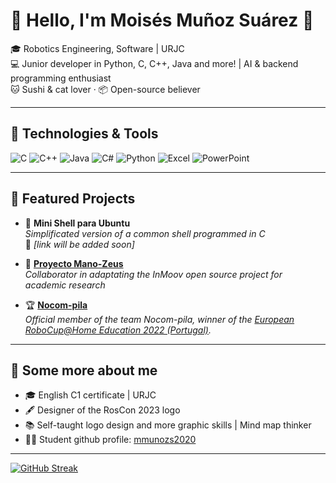 # 🙌 Hello, I'm Moisés Muñoz Suárez 🙌

🎓 Robotics Engineering, Software | URJC  
💻 Junior developer in Python, C, C++, Java and more! | AI & backend programming enthusiast  
🐱 Sushi & cat lover · 📦 Open-source believer

---

## 🔧 Technologies & Tools

![C](https://img.shields.io/badge/C-00599C?style=flat&logo=c&logoColor=white)
![C++](https://img.shields.io/badge/C++-00599C?style=flat&logo=c%2B%2B&logoColor=white)
![Java](https://img.shields.io/badge/Java-ED8B00?style=flat&logo=openjdk&logoColor=white)
![C#](https://img.shields.io/badge/C%23-239120?style=flat&logo=c-sharp&logoColor=white)
![Python](https://img.shields.io/badge/Python-3776AB?style=flat&logo=python&logoColor=white)
![Excel](https://img.shields.io/badge/Excel-217346?style=flat&logo=microsoft-excel&logoColor=white)
![PowerPoint](https://img.shields.io/badge/PowerPoint-B7472A?style=flat&logo=microsoft-powerpoint&logoColor=white)

---

## 📂 Featured Projects

- 🐚 **Mini Shell para Ubuntu**  
  *Simplificated version of a common shell programmed in C*  
  🔗 _[link will be added soon]_

- 🦾 [**Proyecto Mano-Zeus**](https://github.com/RoboTech-URJC/Mano-Zeus)  
  *Collaborator in adaptating the InMoov open source project for academic research*

- 🏆 [**Nocom-pila**](https://vbarcena2020.github.io/Nocom-Pila/)  
  *Official member of the team Nocom-pila, winner of the [European RoboCup@Home Education 2022 (Portugal)](https://www.urjc.es/todas-las-noticias-de-actualidad/7352-la-urjc-ganadora-de-la-european-robocup-2022).*

---

## 🎴 Some more about me

- 🎓 English C1 certificate | URJC
- 🖋️ Designer of the RosCon 2023 logo
- 📚 Self-taught logo design and more graphic skills | Mind map thinker
- 🧑‍🎓 Student github profile: [mmunozs2020](https://github.com/mmunozs2020)

---

[![GitHub Streak](https://streak-stats.demolab.com/?user=m2stack)](https://git.io/streak-stats)
